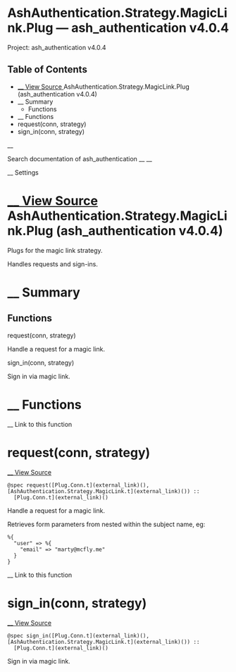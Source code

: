# AshAuthentication.Strategy.MagicLink.Plug — ash_authentication v4.0.4

Project: ash_authentication v4.0.4

## Table of Contents

- [ __ View Source ](external_link) AshAuthentication.Strategy.MagicLink.Plug (ash_authentication v4.0.4)
- __ Summary
  - Functions
- __ Functions
- request(conn, strategy)
- sign_in(conn, strategy)

__

Search documentation of ash_authentication __ __

__ Settings

#  [ __ View Source ](external_link) AshAuthentication.Strategy.MagicLink.Plug (ash_authentication v4.0.4)

Plugs for the magic link strategy.

Handles requests and sign-ins.

#  __ Summary

##  Functions

request(conn, strategy)

Handle a request for a magic link.

sign_in(conn, strategy)

Sign in via magic link.

#  __ Functions

__ Link to this function

# request(conn, strategy)

[ __ View Source ](external_link)
    
    
    @spec request([Plug.Conn.t](external_link)(), [AshAuthentication.Strategy.MagicLink.t](external_link)()) ::
      [Plug.Conn.t](external_link)()

Handle a request for a magic link.

Retrieves form parameters from nested within the subject name, eg:
    
    
    %{
      "user" => %{
        "email" => "marty@mcfly.me"
      }
    }

__ Link to this function

# sign_in(conn, strategy)

[ __ View Source ](external_link)
    
    
    @spec sign_in([Plug.Conn.t](external_link)(), [AshAuthentication.Strategy.MagicLink.t](external_link)()) ::
      [Plug.Conn.t](external_link)()

Sign in via magic link.
